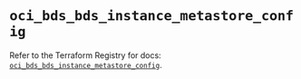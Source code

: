 # `oci_bds_bds_instance_metastore_config`

Refer to the Terraform Registry for docs: [`oci_bds_bds_instance_metastore_config`](https://registry.terraform.io/providers/hashicorp/oci/7.19.0/docs/resources/bds_bds_instance_metastore_config).
